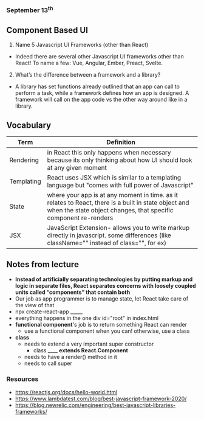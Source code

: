 ### September 13<sup>th</sup>
## Component Based UI

1. Name 5 Javascript UI Frameworks (other than React)
- Indeed there are several other Javascript UI frameworks other than React! To name a few: Vue, Angular, Ember, Preact, Svelte. 
2. What’s the difference between a framework and a library?
- A library has set functions already outlined that an app can call to perform a task, while a framework defines how an app is designed. A framework will call on the app code vs the other way around like in a library. 


## Vocabulary

|    **Term**    | **Definition**  |
| -------------- | ----------- |
| Rendering | in React this only happens when necessary because its only thinking about how UI should look at any given moment |
| Templating | React uses JSX which is similar to a templating language but "comes with full power of Javascript"|
| State | where your app is at any moment in time. as it relates to React, there is a built in state object and when the state object changes, that specific component re-renders  |
| JSX | JavaScript Extension- allows you to write markup directly in javascript. some differences (like className="" instead of class="", for ex)|


## Notes from lecture
- **Instead of artificially separating technologies by putting markup and logic in separate files, React separates concerns with loosely coupled units called “components” that contain both**
- Our job as app programmer is to manage state, let React take care of the view of that
- npx create-react-app _____
- everything happens in the one div id="root" in index.html
- **functional component**'s job is to return something React can render
  - use a functional component when you can! otherwise, use a class
- **class** 
  - needs to extend a very important super constructor
    - class ____ **extends React.Component**
  - needs to have a render() method in it
  - needs to call super 


### Resources
- https://reactjs.org/docs/hello-world.html
- https://www.lambdatest.com/blog/best-javascript-framework-2020/
- https://blog.newrelic.com/engineering/best-javascript-libraries-frameworks/



